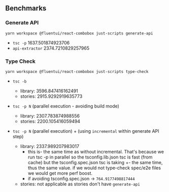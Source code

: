 ## Benchmarks

### Generate API

`yarn workspace @fluentui/react-combobox just-scripts generate-api`

- `tsc -p` 1637.501874923706
- `api-extractor` 2374.7210829257965

### Type Check

`yarn workspace @fluentui/react-combobox just-scripts type-check`

- `tsc -b`

  - library: 3596.847416162491
  - stories: 2915.9292919635773

- `tsc -p N` (parallel execution - avoiding build mode)

  - library: 2307.783874988556
  - stories: 2200.105416059494

- `tsc -p N` (parallel execution) + (using `incremental` within generate API step)
  - library: 2337.989207983017
    - this is- the same time as without incremental. That's because we run tsc -p in parallel so the tsconfig.lib.json tsc is fast (from cache) but the tsconfig.spec.json tsc is taking +- the same time, thus the same value. if we would not type-check spec/e2e files we would get more perf boost.
    - if avoiding tsconfig.spec.json -> `764.9177498817444`
  - stories: not applicable as stories don't have `generate-api`
